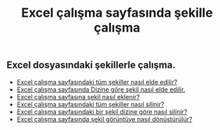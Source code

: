 ﻿---
title: Excel çalışma sayfasında şekille çalışma
second_title: Aspose.Cells Cloud Documen
linktitle: Şekil
type: docs
url: /tr/shapes/
aliases: [/working-with-shapes/,/working-with-images/]
keywords: Working with shape on an Excel workshee
description: Excel çalışma sayfasında şekille nasıl çalışılır? SDK çeşitli geliştirme dillerini destekler. Bunlar arasında Android, C#, Go, Java, NodeJS, Perl, PHP, Python, Ruby ve Swift bulunur
weight: 100
kwords: Excel, Office Cloud, REST API, Elektronik Tablo, PDF, CSV, Json, Markdwon, Excel çalışma sayfasında şekille çalışma
---
## Excel dosyasındaki şekillerle çalışma.

- [Excel çalışma sayfasındaki tüm şekiller nasıl elde edilir?](/cells/tr/shapes/get-all/)
- [Excel çalışma sayfasında Dizine göre şekil nasıl elde edilir.](/cells/tr/shapes/get/)
- [Excel çalışma sayfasına şekil nasıl eklenir?](/cells/tr/shapes/add/)
- [Excel çalışma sayfasındaki tüm şekiller nasıl silinir?](/cells/tr/shapes/clear/)
- [Excel çalışma sayfasındaki bir şekil dizine göre nasıl silinir?](/cells/tr/shapes/delete/)
- [Excel çalışma sayfasında şekil görüntüye nasıl dönüştürülür?](/cells/tr/shapes/conversion/)
